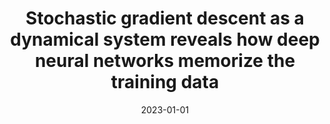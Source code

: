 ---
title: "Stochastic gradient descent as a dynamical system reveals how deep neural networks memorize the training data"
collection: publications
category: manuscripts
permalink: /publication/2023-01-01-stochastic-milsom
excerpt: 'This paper analyzes SGD as a dynamical system to understand deep learning memorization.'
date: 2023-01-01
venue: 'ICLR'
citation: 'Milsom E, Aitchison L. (2023). &quot;Stochastic gradient descent as a dynamical system reveals how deep neural networks memorize the training data.&quot; <i>ICLR</i>.'
--- 